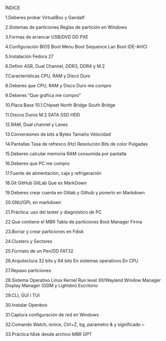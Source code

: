 
ÍNDICE

1.Deberes probar VirtualBox y Gandalf.

2.Sistemas de particiones
      Reglas de partición en Windows

3.Formas de arrancar
      USB/DVD
       DD
       PXE

4.Configuración BIOS
      Boot Menu
      Boot Sequence
      Lan Boot
      IDE-AHCI

5.Instalación Fedora 27

6.Definir ASR, Dual Channel, DDR3, DDR4 y M.2

7.Características CPU, RAM y Disco Duro

8.Deberes que CPU, RAM y Disco Duro me compro

9.Deberes “Que gráfica me compro”

10.Placa Base
      10.1.Chipset
          North Bridge
          South Bridge

11.Discos Duros
      M.2
      SATA
      SSD
      HDD
      
12.RAM, Dual channel y Lanes

13.Conversiones de bits a Bytes
      Tamaño
      Velocidad

14.Pantallas
      Tasa de refresco (Hz)
      Resolución
      Bits de color
      Pulgadas
      
15.Deberes calcular memoria RAM consumida por pantalla

16.Deberes que PC me compro

17.Fuente de alimentación, caja y refrigeración

18.Git
     GitHub
     GitLab
     Que es MarkDown

19.Deberes crear cuenta en Gitlab y Github y ponerlo en Markdown

20.GNU/GPL en markdown

21.Práctica: uso del tester y diagnóstico de PC

22.Que contiene el MBR
     Tabla de particiones
     Boot Manager
     Firma

23.Borrar y crear particiones en Fdisk

24.Clusters y Sectores

25.Formato de un Pen/DD
     FAT32

26.Arquitectura 32 bits y 64 bits
     En sistemas operativos
     En CPU

27.Repaso particiones

28.Sistema Operativo Linux
     Kernel
     Run level
     XII/Wayland
     Window Manager
     Display Manager (GDM y Lightdm)
     Escritorio

 29.CLI, GUI i TUI

30.Instalar Openbox

31.Captura configuración de red en Windows

32.Comando Watch, ionice, Ctrl+Z, bg, parametro & y significado ~

33.Práctica fdisk desde archivo
     MBR
     GPT
